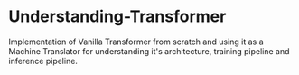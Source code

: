 # Understanding-Transformer
Implementation of Vanilla Transformer from scratch and using it as a Machine Translator for understanding it's architecture, training pipeline and inference pipeline.

